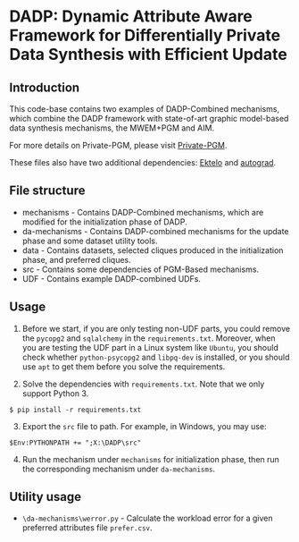 # DADP: Dynamic Attribute Aware Framework for Differentially Private Data Synthesis with Efficient Update

## Introduction

This code-base contains two examples of DADP-Combined mechanisms, which combine the DADP framework with state-of-art graphic model-based data synthesis mechanisms, the MWEM+PGM and AIM.

For more details on Private-PGM, please visit [Private-PGM](https://github.com/ryan112358/private-pgm).

These files also have two additional dependencies: [Ektelo](https://github.com/ektelo/ektelo) and [autograd](https://github.com/HIPS/autograd).

## File structure

* mechanisms - Contains DADP-Combined mechanisms, which are modified for the initialization phase of DADP.
* da-mechanisms - Contains DADP-combined mechanisms for the update phase and some dataset utility tools.
* data - Contains datasets, selected cliques produced in the initialization phase, and preferred cliques.
* src - Contains some dependencies of PGM-Based mechanisms.
* UDF - Contains example DADP-combined UDFs. 

## Usage

1. Before we start, if you are only testing non-UDF parts, you could remove
the ```pycopg2``` and ```sqlalchemy``` in the ```requirements.txt```. Moreover, when you are testing the UDF part in a Linux system like ```Ubuntu```, 
you should check whether ```python-psycopg2``` and ```libpq-dev``` is installed, or you should use ```apt``` to get them before you solve the requirements.

2. Solve the dependencies with ```requirements.txt```. Note that we only support Python 3. 

```
$ pip install -r requirements.txt
```
3. Export the ```src``` file to path. For example, in Windows, you may use:
```
$Env:PYTHONPATH += ";X:\DADP\src"
```
4. Run the mechanism under ```mechanisms``` for initialization phase, then run the corresponding mechanism under ```da-mechanisms```.

## Utility usage
* ```\da-mechanisms\werror.py``` - Calculate the workload error for a given preferred attributes file ```prefer.csv```.